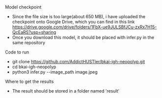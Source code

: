 Model checkpoint

- Since the file size is too large(about 650 MB), i have uploaded the checkpoint onto Google Drive, which you can find in this link
  https://drive.google.com/drive/folders/1FbX-ue9JULSBfJCu-zxRx7H15-QcEaRS?usp=sharing
- Once you download this model, it should be placed with infer.py in the same repository

Code to run

- git clone https://github.com/AddictHUSTler/bkai-igh-neopolyp.git
- cd bkai-igh-neopolyp
- python3 infer.py --image_path image.jpeg

Where to get the results

- The result should be stored in a folder named 'result'


